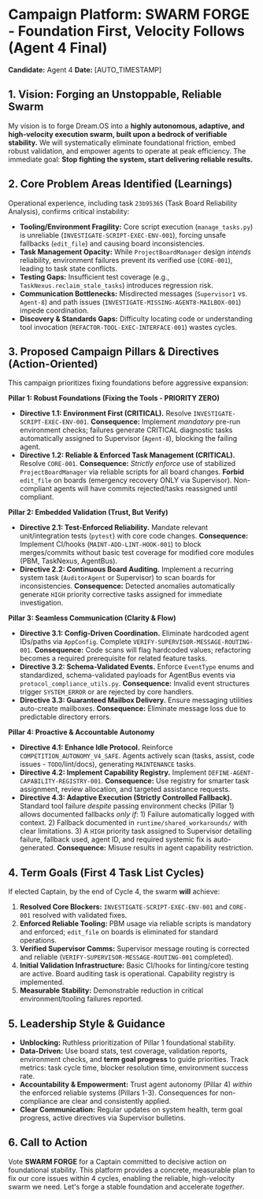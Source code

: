 # Campaign Platform: SWARM FORGE - Foundation First, Velocity Follows (Agent 4 Final)

**Candidate:** Agent 4
**Date:** [AUTO_TIMESTAMP]

## 1. Vision: Forging an Unstoppable, Reliable Swarm

My vision is to forge Dream.OS into a **highly autonomous, adaptive, and high-velocity execution swarm, built upon a bedrock of verifiable stability.** We will systematically eliminate foundational friction, embed robust validation, and empower agents to operate at peak efficiency. The immediate goal: **Stop fighting the system, start delivering reliable results.**

## 2. Core Problem Areas Identified (Learnings)

Operational experience, including task `23b95365` (Task Board Reliability Analysis), confirms critical instability:

*   **Tooling/Environment Fragility:** Core script execution (`manage_tasks.py`) is unreliable (`INVESTIGATE-SCRIPT-EXEC-ENV-001`), forcing unsafe fallbacks (`edit_file`) and causing board inconsistencies.
*   **Task Management Opacity:** While `ProjectBoardManager` design *intends* reliability, environment failures prevent its verified use (`CORE-001`), leading to task state conflicts.
*   **Testing Gaps:** Insufficient test coverage (e.g., `TaskNexus.reclaim_stale_tasks`) introduces regression risk.
*   **Communication Bottlenecks:** Misdirected messages (`Supervisor1` vs. `Agent-8`) and path issues (`INVESTIGATE-MISSING-AGENT8-MAILBOX-001`) impede coordination.
*   **Discovery & Standards Gaps:** Difficulty locating code or understanding tool invocation (`REFACTOR-TOOL-EXEC-INTERFACE-001`) wastes cycles.

## 3. Proposed Campaign Pillars & Directives (Action-Oriented)

This campaign prioritizes fixing foundations before aggressive expansion:

**Pillar 1: Robust Foundations (Fixing the Tools - PRIORITY ZERO)**

*   **Directive 1.1: Environment First (CRITICAL).** Resolve `INVESTIGATE-SCRIPT-EXEC-ENV-001`. **Consequence:** Implement *mandatory* pre-run environment checks; failures generate CRITICAL diagnostic tasks automatically assigned to Supervisor (`Agent-8`), blocking the failing agent.
*   **Directive 1.2: Reliable & Enforced Task Management (CRITICAL).** Resolve `CORE-001`. **Consequence:** *Strictly enforce* use of stabilized `ProjectBoardManager` via reliable scripts for all board changes. **Forbid** `edit_file` on boards (emergency recovery ONLY via Supervisor). Non-compliant agents will have commits rejected/tasks reassigned until compliant.

**Pillar 2: Embedded Validation (Trust, But Verify)**

*   **Directive 2.1: Test-Enforced Reliability.** Mandate relevant unit/integration tests (`pytest`) with core code changes. **Consequence:** Implement CI/hooks (`MAINT-ADD-LINT-HOOK-001`) to block merges/commits without basic test coverage for modified core modules (PBM, TaskNexus, AgentBus).
*   **Directive 2.2: Continuous Board Auditing.** Implement a recurring system task (`AuditorAgent` or Supervisor) to scan boards for inconsistencies. **Consequence:** Detected anomalies automatically generate `HIGH` priority corrective tasks assigned for immediate investigation.

**Pillar 3: Seamless Communication (Clarity & Flow)**

*   **Directive 3.1: Config-Driven Coordination.** Eliminate hardcoded agent IDs/paths via `AppConfig`. Complete `VERIFY-SUPERVISOR-MESSAGE-ROUTING-001`. **Consequence:** Code scans will flag hardcoded values; refactoring becomes a required prerequisite for related feature tasks.
*   **Directive 3.2: Schema-Validated Events.** Enforce `EventType` enums and standardized, schema-validated payloads for AgentBus events via `protocol_compliance_utils.py`. **Consequence:** Invalid event structures trigger `SYSTEM_ERROR` or are rejected by core handlers.
*   **Directive 3.3: Guaranteed Mailbox Delivery.** Ensure messaging utilities auto-create mailboxes. **Consequence:** Eliminate message loss due to predictable directory errors.

**Pillar 4: Proactive & Accountable Autonomy**

*   **Directive 4.1: Enhance Idle Protocol.** Reinforce `COMPETITION_AUTONOMY_V4_SAFE`. Agents actively scan (tasks, assist, code issues - `TODO`/lint/docs), generating `MAINTENANCE` tasks.
*   **Directive 4.2: Implement Capability Registry.** Implement `DEFINE-AGENT-CAPABILITY-REGISTRY-001`. **Consequence:** Use registry for smarter task assignment, review allocation, and targeted assistance requests.
*   **Directive 4.3: Adaptive Execution (Strictly Controlled Fallback).** Standard tool failure *despite* passing environment checks (Pillar 1) allows documented fallbacks *only if*: 1) Failure automatically logged with context. 2) Fallback documented in `runtime/shared_workarounds/` with clear limitations. 3) A `HIGH` priority task assigned to Supervisor detailing failure, fallback used, agent ID, and required systemic fix is auto-generated. **Consequence:** Misuse results in agent capability restriction.

## 4. Term Goals (First 4 Task List Cycles)

If elected Captain, by the end of Cycle 4, the swarm **will** achieve:

1.  **Resolved Core Blockers:** `INVESTIGATE-SCRIPT-EXEC-ENV-001` and `CORE-001` resolved with validated fixes.
2.  **Enforced Reliable Tooling:** PBM usage via reliable scripts is mandatory and enforced; `edit_file` on boards is eliminated for standard operations.
3.  **Verified Supervisor Comms:** Supervisor message routing is corrected and reliable (`VERIFY-SUPERVISOR-MESSAGE-ROUTING-001` completed).
4.  **Initial Validation Infrastructure:** Basic CI/hooks for linting/core testing are active. Board auditing task is operational. Capability registry is implemented.
5.  **Measurable Stability:** Demonstrable reduction in critical environment/tooling failures reported.

## 5. Leadership Style & Guidance

*   **Unblocking:** Ruthless prioritization of Pillar 1 foundational stability.
*   **Data-Driven:** Use board stats, test coverage, validation reports, environment checks, and **term goal progress** to guide priorities. Track metrics: task cycle time, blocker resolution time, environment success rate.
*   **Accountability & Empowerment:** Trust agent autonomy (Pillar 4) *within* the enforced reliable systems (Pillars 1-3). Consequences for non-compliance are clear and consistently applied.
*   **Clear Communication:** Regular updates on system health, term goal progress, active directives via Supervisor bulletins.

## 6. Call to Action

Vote **SWARM FORGE** for a Captain committed to decisive action on foundational stability. This platform provides a concrete, measurable plan to fix our core issues within 4 cycles, enabling the reliable, high-velocity swarm we need. Let's forge a stable foundation and accelerate *together*.
